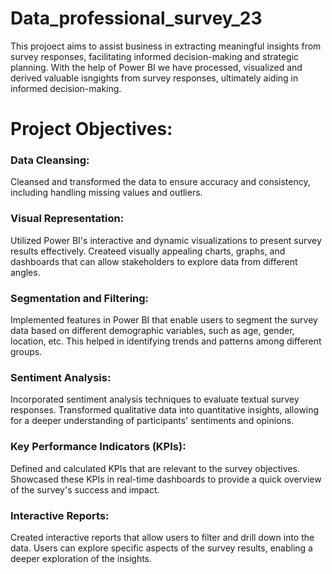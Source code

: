 # Data_professional_survey_23

This projoect aims to assist business in extracting meaningful insights from survey responses, facilitating informed decision-making and strategic planning. With the help of Power BI we have processed, visualized and derived valuable isngights from survey responses, ultimately aiding in informed decision-making.

# Project Objectives:

### Data Cleansing: 
Cleansed and transformed the data to ensure accuracy and consistency, including handling missing values and outliers.

### Visual Representation:
Utilized Power BI's interactive and dynamic visualizations to present survey results effectively. Createed visually appealing charts, graphs, and dashboards that can allow stakeholders to explore data from different angles.

### Segmentation and Filtering: 
Implemented features in Power BI that enable users to segment the survey data based on different demographic variables, such as age, gender, location, etc. This helped in identifying trends and patterns among different groups.

### Sentiment Analysis:
Incorporated sentiment analysis techniques to evaluate textual survey responses. Transformed qualitative data into quantitative insights, allowing for a deeper understanding of participants' sentiments and opinions.

### Key Performance Indicators (KPIs): 
Defined and calculated KPIs that are relevant to the survey objectives. Showcased these KPIs in real-time dashboards to provide a quick overview of the survey's success and impact.

### Interactive Reports:
Created interactive reports that allow users to filter and drill down into the data. Users can explore specific aspects of the survey results, enabling a deeper exploration of the insights.


